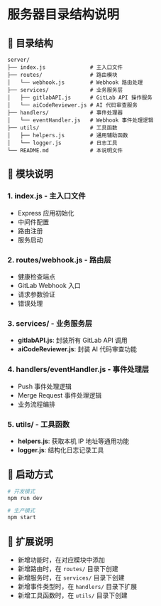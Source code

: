 # 服务器目录结构说明

## 📁 目录结构

```
server/
├── index.js              # 主入口文件
├── routes/               # 路由模块
│   └── webhook.js        # Webhook 路由处理
├── services/             # 业务服务层
│   ├── gitlabAPI.js      # GitLab API 操作服务
│   └── aiCodeReviewer.js # AI 代码审查服务
├── handlers/             # 事件处理器
│   └── eventHandler.js   # Webhook 事件处理逻辑
├── utils/                # 工具函数
│   ├── helpers.js        # 通用辅助函数
│   └── logger.js         # 日志工具
└── README.md             # 本说明文件
```

## 🔧 模块说明

### 1. **index.js** - 主入口文件
- Express 应用初始化
- 中间件配置
- 路由注册
- 服务启动

### 2. **routes/webhook.js** - 路由层
- 健康检查端点
- GitLab Webhook 入口
- 请求参数验证
- 错误处理

### 3. **services/** - 业务服务层
- **gitlabAPI.js**: 封装所有 GitLab API 调用
- **aiCodeReviewer.js**: 封装 AI 代码审查功能

### 4. **handlers/eventHandler.js** - 事件处理层
- Push 事件处理逻辑
- Merge Request 事件处理逻辑
- 业务流程编排

### 5. **utils/** - 工具函数
- **helpers.js**: 获取本机 IP 地址等通用功能
- **logger.js**: 结构化日志记录工具

## 🚀 启动方式

```bash
# 开发模式
npm run dev

# 生产模式
npm start
```

## 📝 扩展说明

- 新增功能时，在对应模块中添加
- 新增路由时，在 `routes/` 目录下创建
- 新增服务时，在 `services/` 目录下创建
- 新增事件类型时，在 `handlers/` 目录下扩展
- 新增工具函数时，在 `utils/` 目录下创建

